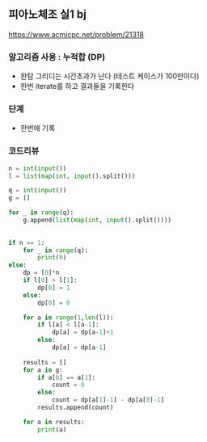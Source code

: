 
## 피아노체조 실1 bj
https://www.acmicpc.net/problem/21318

### 알고리즘 사용 : 누적합 (DP)
- 완탐 그리디는 시간초과가 난다 (테스트 케이스가 100만이다)
- 한번 iterate를 하고 결과들을 기록한다

### 단계
- 한번에 기록

### 코드리뷰
```py
n = int(input())
l = list(map(int, input().split()))

q = int(input())
g = []

for _ in range(q):
    g.append(list(map(int, input().split())))
    
    
if n == 1:
    for _ in range(q):
        print(0)
else:
    dp = [0]*n
    if l[0] > l[1]:
        dp[0] = 1
    else:
        dp[0] = 0

    for a in range(1,len(l)):
        if l[a] < l[a-1]:
            dp[a] = dp[a-1]+1
        else:
            dp[a] = dp[a-1]
                
    results = []
    for a in g:
        if a[0] == a[1]:
            count = 0
        else:
            count = dp[a[1]-1] - dp[a[0]-1]
        results.append(count)

    for a in results:
        print(a)
      
```

